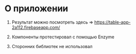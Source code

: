 # О приложении

1. Результат можно посмотреть здесь => https://table-app-2a112.firebaseapp.com/

2. Компоненты протестировал с помощью Enzyme

3. Сторонних библиотек не использовал



